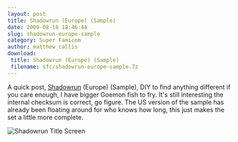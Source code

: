 ```yaml
---
layout: post
title: Shadowrun (Europe) (Sample)
date: 2009-08-18 18:46:44
slug: shadowrun-europe-sample
category: Super Famicom
author: matthew_callis
download:
 title: Shadowrun (Europe) (Sample)
 filename: sfc/shadowrun-europe-sample.7z
---
```


A quick post, [Shadowrun](https://superfamicom.org/info/shadowrun/ "Shadowrun") (Europe) (Sample), DIY to find anything different if you care enough, I have bigger Goemon fish to fry. It's still interesting the internal checksum is correct, go figure. The US version of the sample has already been floating around for who knows how long, this just makes the set a little more complete.

![Shadowrun Title Screen](https://snes.in/screenshots/shadowrun/shadowrun.0.png "Shadowrun Title Screen")
